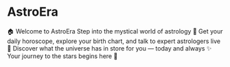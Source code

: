 # AstroEra
🏠 Welcome to AstroEra Step into the mystical world of astrology 🌌 Get your daily horoscope, explore your birth chart, and talk to expert astrologers live 🔮 Discover what the universe has in store for you — today and always ✨  Your journey to the stars begins here 🚀
